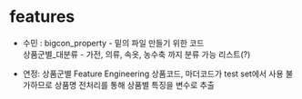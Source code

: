 # features

* 수민 : bigcon_property - 밑의 파일 만들기 위한 코드  
        상품군별_대분류 - 가전, 의류, 속옷, 농수축 까지 분류 가능 리스트(?)
        
* 연정: 상품군별 Feature Engineering
        상품코드, 마더코드가 test set에서 사용 불가하므로
        상품명 전처리를 통해 상품별 특징을 변수로 추출
